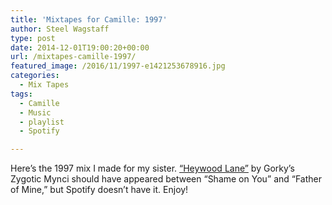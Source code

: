 ```yaml
---
title: 'Mixtapes for Camille: 1997'
author: Steel Wagstaff
type: post
date: 2014-12-01T19:00:20+00:00
url: /mixtapes-camille-1997/
featured_image: /2016/11/1997-e1421253678916.jpg
categories:
  - Mix Tapes
tags:
  - Camille
  - Music
  - playlist
  - Spotify

---
```

Here&#8217;s the 1997 mix I made for my sister. <a title="&quot;Heywood Lane&quot;" href="https://www.youtube.com/watch?v=OXeuDeiMmx4" target="_blank">&#8220;Heywood Lane&#8221;</a> by Gorky&#8217;s Zygotic Mynci should have appeared between &#8220;Shame on You&#8221; and &#8220;Father of Mine,&#8221; but Spotify doesn&#8217;t have it. Enjoy!